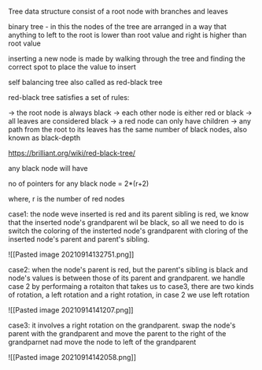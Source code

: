 Tree data structure consist of a root node with branches and leaves

binary tree - in this the nodes of the tree are arranged in a way that anything to left to the root is lower than root value and right is higher than root value

inserting a new node is made by walking through the tree and finding the correct spot to place the value to insert

self balancing tree also called as red-black tree

red-black tree satisfies a set of rules:

-> the root node is always black
-> each other node is either red or black
-> all leaves are considered black
-> a red node can only have children
-> any path from the root to its leaves has the same number of black nodes, also known as black-depth

https://brilliant.org/wiki/red-black-tree/

any black node will have 

no of pointers for any black node = 2*(r+2)

where,
	r is the number of red nodes
	
case1:
	the node weve inserted is red and its parent sibling is red, we know that the inserted node's grandparent wil be black, so all we need to do is switch the coloring of the insterted node's grandparent with cloring of the inserted node's parent and parent's sibling.
	
![[Pasted image 20210914132751.png]]

case2:
	when the node's parent is red, but the parent's sibling is black and node's values is between those of its parent and grandparent.
	we handle case 2 by performaing a rotaiton that takes us to case3, there are two kinds of rotation, a left rotation and a right rotation, in case 2 we use left rotation
	
![[Pasted image 20210914141207.png]]

case3:
	it involves a right rotation on the grandparent. swap the node's parent with the grandparent and move the parent to the right of the grandparnet nad move the node to left of the grandparent
	
![[Pasted image 20210914142058.png]]



